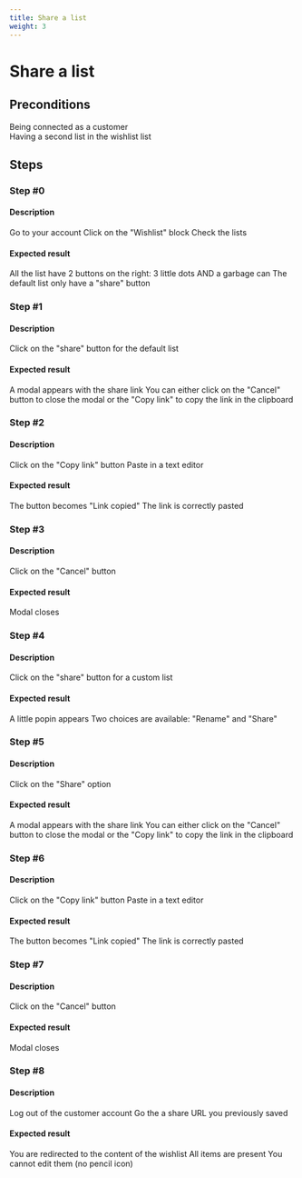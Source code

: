 ```yaml
---
title: Share a list
weight: 3
---
```


# Share a list

## Preconditions

Being connected as a customer<br />
Having a second list in the wishlist list
## Steps
### Step #0
#### Description
Go to your account
Click on the "Wishlist" block
Check the lists
#### Expected result
All the list have 2 buttons on the right: 3 little dots AND a garbage can
The default list only have a "share" button
### Step #1
#### Description
Click on the "share" button for the default list
#### Expected result
A modal appears with the share link 
You can either click on the "Cancel" button to close the modal or the "Copy link" to copy the link in the clipboard 
### Step #2
#### Description
Click on the "Copy link" button
Paste in a text editor
#### Expected result
The button becomes "Link copied"
The link is correctly pasted
### Step #3
#### Description
Click on the "Cancel" button
#### Expected result
Modal closes
### Step #4
#### Description
Click on the "share" button for a custom list
#### Expected result
A little popin appears
Two choices are available: "Rename" and "Share"
### Step #5
#### Description
Click on the "Share" option
#### Expected result
A modal appears with the share link 
You can either click on the "Cancel" button to close the modal or the "Copy link" to copy the link in the clipboard 
### Step #6
#### Description
Click on the "Copy link" button
Paste in a text editor
#### Expected result
The button becomes "Link copied"
The link is correctly pasted
### Step #7
#### Description
Click on the "Cancel" button
#### Expected result
Modal closes
### Step #8
#### Description
Log out of the customer account
Go the a share URL you previously saved
#### Expected result
You are redirected to the content of the wishlist
All items are present
You cannot edit them (no pencil icon)
